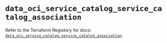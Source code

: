 # `data_oci_service_catalog_service_catalog_association`

Refer to the Terraform Registory for docs: [`data_oci_service_catalog_service_catalog_association`](https://registry.terraform.io/providers/oracle/oci/6.18.0/docs/data-sources/service_catalog_service_catalog_association).
